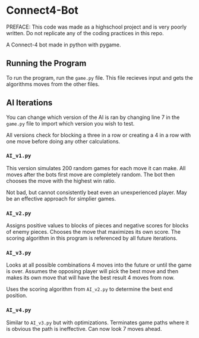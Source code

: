 # Connect4-Bot

PREFACE: This code was made as a highschool project and is very poorly written. Do not replicate any of the coding practices in this repo. 

A Connect-4 bot made in python with pygame. 

## Running the Program

To run the program, run the `game.py` file. This file recieves input and gets the algorithms moves from the other files. 

## AI Iterations

You can change which version of the AI is ran by changing line 7 in the `game.py` file to import which version you wish to test. 

All versions check for blocking a three in a row or creating a 4 in a row with one move before doing any other calculations. 

### `AI_v1.py`

This version simulates 200 random games for each move it can make. All moves after the bots first move are completely random. The bot then chooses the move with the highest win ratio.

Not bad, but cannot consistently beat even an unexperienced player. May be an effective approach for simplier games. 

### `AI_v2.py`

Assigns positive values to blocks of pieces and negative scores for blocks of enemy pieces. Chooses the move that maximizes its own score. The scoring algorithm in this program is referenced by all future iterations. 

### `AI_v3.py`

Looks at all possible combinations 4 moves into the future or until the game is over. Assumes the opposing player will pick the best move and then makes its own move that will have the best result 4 moves from now. 

Uses the scoring algorithm from `AI_v2.py` to determine the best end position. 

### `AI_v4.py`

Similar to `AI_v3.py` but with optimizations. Terminates game paths where it is obvious the path is ineffective. Can now look 7 moves ahead. 


